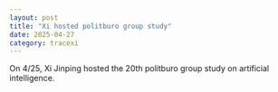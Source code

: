 ```yaml
---
layout: post
title: "Xi hosted politburo group study"
date: 2025-04-27
category: tracexi
---
```


On 4/25, Xi Jinping hosted the 20th politburo group study on artificial intelligence.